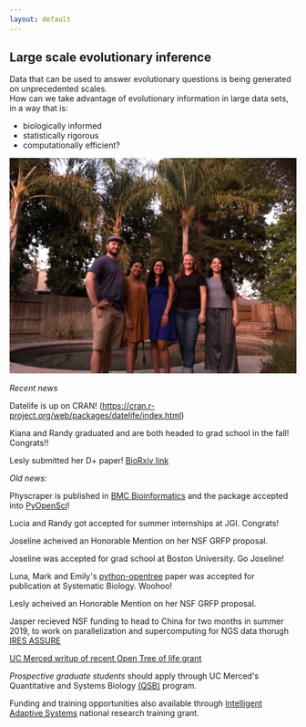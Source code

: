 ```yaml
---
layout: default
---
```

## Large scale evolutionary inference

Data that can be used to answer evolutionary questions is being generated on unprecedented scales. <br>
How can we take advantage of evolutionary information in large data sets,<br>
in a way that is:
* biologically informed
* statistically rigorous
* computationally efficient?

<img src="/assets/labphoto.jpg" alt="Drawing" style="width: 600px;"/>  <br>


*Recent news*

Datelife is up on CRAN! (https://cran.r-project.org/web/packages/datelife/index.html)

Kiana and Randy graduated and are both headed to grad school in the fall! Congrats!!

Lesly submitted her D+ paper! [BioRxiv link](https://www.biorxiv.org/content/10.1101/2022.03.21.485082v1)

*Old news:*

Physcraper is published in [BMC Bioinformatics](https://bmcbioinformatics.biomedcentral.com/articles/10.1186/s12859-021-04274-6) and the package accepted into [PyOpenSci](https://www.pyopensci.org/python-packages/)!

Lucia and Randy got accepted for summer internships at JGI. Congrats!

Joseline acheived an Honorable Mention on her NSF GRFP proposal.

Joseline was accepted for grad school at Boston University. Go Joseline!

Luna, Mark and Emily's [python-opentree](https://github.com/OpenTreeOfLife/python-opentree) paper was accepted
for publication at Systematic Biology. Woohoo!

Lesly acheived an Honorable Mention on her NSF GRFP proposal.

Jasper recieved NSF funding to head to China for two months in summer 2019, to work on parallelization and supercomputing for NGS data thorugh
<a href="https://ires-assure.msu.edu/">IRES ASSURE</a>


<a href="https://news.ucmerced.edu/news/2018/nsf-grant-helps-professor-connect-evolutionary-dots-along-open-tree-life">UC Merced writup of recent Open Tree of life grant</a>


*Prospective graduate students* should apply through UC Merced's
Quantitative and Systems Biology
<a href="http://qsb.ucmerced.edu/">(QSB)</a>
program.

Funding and training opportunities also available through
<a href="http://www.nrt-ias.org/">Intelligent Adaptive Systems</a>
national research training grant.
